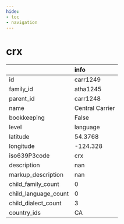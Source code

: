 ```yaml
---
hide:
- toc
- navigation
---
```

# crx
|                      | info            |
|:---------------------|:----------------|
| id                   | carr1249        |
| family_id            | atha1245        |
| parent_id            | carr1248        |
| name                 | Central Carrier |
| bookkeeping          | False           |
| level                | language        |
| latitude             | 54.3768         |
| longitude            | -124.328        |
| iso639P3code         | crx             |
| description          | nan             |
| markup_description   | nan             |
| child_family_count   | 0               |
| child_language_count | 0               |
| child_dialect_count  | 3               |
| country_ids          | CA              |